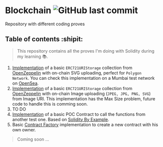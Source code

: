 # Blockchain ![GitHub last commit](https://img.shields.io/github/last-commit/SrVladyslav/Blockchain)
Repository with different coding proves

## Table of contents :shipit:
> This repository contains all the proves I'm doing with Solidity during my learning :books:. 
1. [Implementation](https://github.com/SrVladyslav/Blockchain/tree/main/1_basic_ERC721_collection_onChain) of a basic `ERC721URIStorage` collection from [OpenZeppelin](https://github.com/OpenZeppelin/openzeppelin-contracts/blob/master/contracts/token/ERC721/extensions/ERC721URIStorage.sol) with on-chain SVG uploading, perfect for `Polygon Network`. You can check this implementation on a Mumbai test network on [OpenSea](https://testnets.opensea.io/collection/basicsvgc-v2).
2. [Implementation](https://github.com/SrVladyslav/Blockchain/blob/main/2_ERC721_onChain_collection/ImageCollectionOnChain.sol) of a basic `ERC721URIStorage` collection from [OpenZeppelin](https://github.com/OpenZeppelin/openzeppelin-contracts/blob/master/contracts/token/ERC721/extensions/ERC721URIStorage.sol) with on-chain Image uploading (`JPEG, JPG, PNG, SVG`) from Image URI. This implementation has the Max Size problem, future code to handle this is comming soon. 
3. TO DO
4. [Implementation](https://github.com/SrVladyslav/Blockchain/blob/main/4_call_cotract_from_contract/CallContracts.sol) of a basic POC Contract to call the functions from another test one. Based on [Solidity By Example](https://solidity-by-example.org/calling-contract/).
5. Basic [Contract Factory](https://github.com/SrVladyslav/Blockchain/blob/main/5_contract_factory/ContractFactory.sol) implementation to create a new contract with his own owner.

> Coming soon ...
